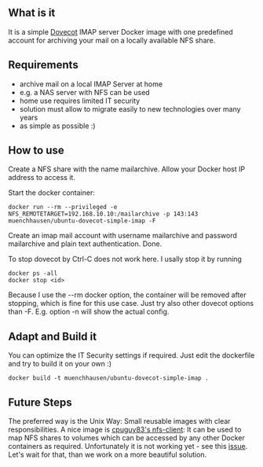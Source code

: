 ## What is it
It is a simple [Dovecot](http://www.dovecot.org) IMAP server Docker image with one predefined account for archiving your mail on a locally available NFS share. 


## Requirements
* archive mail on a local IMAP Server at home
* e.g. a NAS server with NFS can be used
* home use requires limited IT security
* solution must allow to migrate easily to new technologies over many years
* as simple as possible :)

## How to use
Create a NFS share with the name mailarchive. Allow your Docker host IP address to access it. 

Start the docker container:  

    docker run --rm --privileged -e NFS_REMOTETARGET=192.168.10.10:/mailarchive -p 143:143 muenchhausen/ubuntu-dovecot-simple-imap -F

Create an imap mail account with username mailarchive and password mailarchive and plain text authentication. Done.

To stop dovecot by Ctrl-C does not work here. I usally stop it by running 

    docker ps -all
    docker stop <id>

Because I use the --rm docker option, the container will be removed after stopping, which is fine for this use case. Just try also other dovecot options than -F. E.g. option -n will show the actual config.

## Adapt and Build it
You can optimize the IT Security settings if required. Just edit the dockerfile and try to build it on your own :)

    docker build -t muenchhausen/ubuntu-dovecot-simple-imap .

## Future Steps
The preferred way is the Unix Way: Small reusable images with clear responsibilities. A nice image is [cpuguy83's nfs-client](https://registry.hub.docker.com/u/cpuguy83/nfs-client/): It can be used to map NFS shares to volumes which can be accessed by any other Docker containers as required. Unfortunately it is not working yet - see this [issue](https://github.com/docker/docker/issues/4213). Let's wait for that, than we work on a more beautiful solution. 

